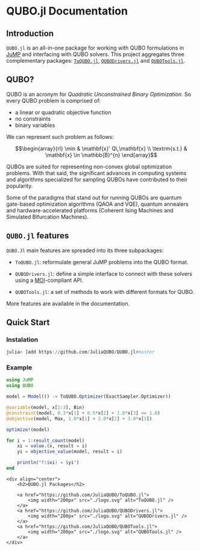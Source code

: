 # QUBO.jl Documentation


## Introduction

`QUBO.jl` is an all-in-one package for working with QUBO formulations in [JuMP](https://github.com/jump-dev/JuMP.jl) and interfacing with QUBO solvers. This project aggregates three complementary packages: [`ToQUBO.jl`](https://github.com/JuliaQUBO/ToQUBO.jl), [`QUBODrivers.jl`](https://github.com/JuliaQUBO/QUBODrivers.jl) and [`QUBOTools.jl`](https://github.com/JuliaQUBO/QUBOTools.jl).

## QUBO?

QUBO is an acronym for *Quadratic Unconstrained Binary Optimization*. So every QUBO problem is comprised of:
- a linear or quadratic objective function
- no constraints
- binary variables

We can represent such problem as follows:

```math
\begin{array}{rl}
   \min          & \mathbf{x}' Q\,\mathbf{x} \\
   \textrm{s.t.} & \mathbf{x} \in \mathbb{B}^{n}
\end{array}
```

QUBOs are suited for representing non-convex global optimization problems.
With that said, the significant advances in computing systems and algorithms specialized for sampling QUBOs have contributed to their popularity.

Some of the paradigms that stand out for running QUBOs are quantum gate-based optimization algorithms (QAOA and VQE), quantum annealers and hardware-accelerated platforms (Coherent Ising Machines and Simulated Bifurcation Machines).

## `QUBO.jl` features

`QUBO.Jl` main features are spreaded into its three subpackages:

- `ToQUBO.jl`:  reformulate general JuMP problems into the QUBO format. 

- `QUBODrivers.jl`: define a simple interface to connect with these solvers using a [MOI](https://github.com/jump-dev/MathOptInterface.jl)-compliant API.  

- `QUBOTools.jl`:   a set of methods to work with different formats for QUBO.

More features are available in the documentation.

## Quick Start

### Instalation
```julia
julia> ]add https://github.com/JuliaQUBO/QUBO.jl#master
```
### Example

```julia
using JuMP
using QUBO

model = Model(() -> ToQUBO.Optimizer(ExactSampler.Optimizer))

@variable(model, x[1:3], Bin)
@constraint(model, 0.3*x[1] + 0.5*x[2] + 1.0*x[3] <= 1.6)
@objective(model, Max, 1.0*x[1] + 2.0*x[2] + 3.0*x[3])

optimize!(model)

for i = 1:result_count(model)
    xi = value.(x, result = i)
    yi = objective_value(model, result = i)

    println("f($xi) = $yi")
end

```

```@raw html
<div align="center">
    <h2>QUBO.jl Packages</h2>

    <a href="https://github.com/JuliaQUBO/ToQUBO.jl">
        <img width="200px" src="./logo.svg" alt="ToQUBO.jl" />
    </a>
    <a href="https://github.com/JuliaQUBO/QUBODrivers.jl">
        <img width="200px" src="./logo.svg" alt="QUBODrivers.jl" />
    </a>
    <a href="https://github.com/JuliaQUBO/QUBOTools.jl">
        <img width="200px" src="./logo.svg" alt="QUBOTools.jl" />
    </a>
</div>
```
